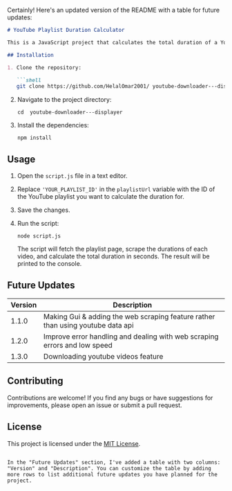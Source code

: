 Certainly! Here's an updated version of the README with a table for future updates:

```markdown
# YouTube Playlist Duration Calculator

This is a JavaScript project that calculates the total duration of a YouTube playlist by scraping the playlist page.

## Installation

1. Clone the repository:

   ```shell
   git clone https://github.com/HelalOmar2001/ youtube-downloader---displayer.git
   ```

2. Navigate to the project directory:

   ```shell
   cd  youtube-downloader---displayer
   ```

3. Install the dependencies:

   ```shell
   npm install
   ```

## Usage

1. Open the `script.js` file in a text editor.

2. Replace `'YOUR_PLAYLIST_ID'` in the `playlistUrl` variable with the ID of the YouTube playlist you want to calculate the duration for.

3. Save the changes.

4. Run the script:

   ```shell
   node script.js
   ```

   The script will fetch the playlist page, scrape the durations of each video, and calculate the total duration in seconds. The result will be printed to the console.

## Future Updates

| Version | Description                 |
| ------- | --------------------------- |
| 1.1.0   | Making Gui & adding the web scraping feature rather than using youtube data api |
| 1.2.0   | Improve error handling and dealing with web scraping errors and low speed       |
| 1.3.0   | Downloading youtube videos feature      |

## Contributing

Contributions are welcome! If you find any bugs or have suggestions for improvements, please open an issue or submit a pull request.

## License

This project is licensed under the [MIT License](LICENSE).
```

In the "Future Updates" section, I've added a table with two columns: "Version" and "Description". You can customize the table by adding more rows to list additional future updates you have planned for the project.
